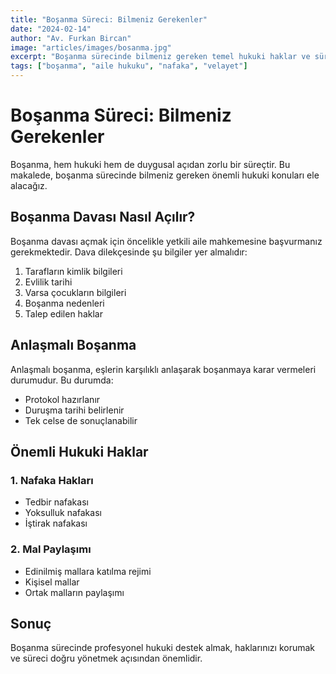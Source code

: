 ```yaml
---
title: "Boşanma Süreci: Bilmeniz Gerekenler"
date: "2024-02-14"
author: "Av. Furkan Bircan"
image: "articles/images/bosanma.jpg"
excerpt: "Boşanma sürecinde bilmeniz gereken temel hukuki haklar ve süreç hakkında detaylı bilgiler."
tags: ["boşanma", "aile hukuku", "nafaka", "velayet"]
---
```


# Boşanma Süreci: Bilmeniz Gerekenler

Boşanma, hem hukuki hem de duygusal açıdan zorlu bir süreçtir. Bu makalede, boşanma sürecinde bilmeniz gereken önemli hukuki konuları ele alacağız.

## Boşanma Davası Nasıl Açılır?

Boşanma davası açmak için öncelikle yetkili aile mahkemesine başvurmanız gerekmektedir. Dava dilekçesinde şu bilgiler yer almalıdır:

1. Tarafların kimlik bilgileri
2. Evlilik tarihi
3. Varsa çocukların bilgileri
4. Boşanma nedenleri
5. Talep edilen haklar

## Anlaşmalı Boşanma

Anlaşmalı boşanma, eşlerin karşılıklı anlaşarak boşanmaya karar vermeleri durumudur. Bu durumda:

- Protokol hazırlanır
- Duruşma tarihi belirlenir
- Tek celse de sonuçlanabilir

## Önemli Hukuki Haklar

### 1. Nafaka Hakları
- Tedbir nafakası
- Yoksulluk nafakası
- İştirak nafakası

### 2. Mal Paylaşımı
- Edinilmiş mallara katılma rejimi
- Kişisel mallar
- Ortak malların paylaşımı

## Sonuç

Boşanma sürecinde profesyonel hukuki destek almak, haklarınızı korumak ve süreci doğru yönetmek açısından önemlidir.
